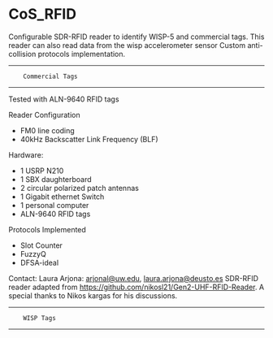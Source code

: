 # CoS_RFID
Configurable SDR-RFID reader to identify WISP-5 and commercial tags. 
This reader can also read data from the wisp accelerometer sensor
Custom anti-collision protocols implementation.

----------------------------------
        Commercial Tags
----------------------------------
Tested with ALN-9640 RFID tags

Reader Configuration
 - FM0 line coding 
 - 40kHz Backscatter Link Frequency (BLF)
 
Hardware:
  - 1 USRP N210
  - 1 SBX daughterboard 
  - 2 circular polarized patch antennas  
  - 1 Gigabit ethernet Switch 
  - 1 personal computer
  - ALN-9640 RFID tags

Protocols Implemented
  - Slot Counter
  - FuzzyQ
  - DFSA-ideal
  
Contact:
Laura Arjona: arjonal@uw.edu, laura.arjona@deusto.es
SDR-RFID reader adapted from https://github.com/nikosl21/Gen2-UHF-RFID-Reader.
A special thanks to Nikos kargas for his discussions.


----------------------------------
        WISP Tags
----------------------------------
